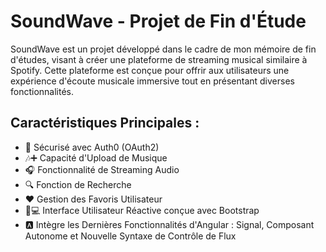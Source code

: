 # SoundWave - Projet de Fin d'Étude

SoundWave est un projet développé dans le cadre de mon mémoire de fin d'études,
visant à créer une plateforme de streaming musical similaire à Spotify. Cette plateforme est conçue pour offrir aux utilisateurs une expérience d'écoute musicale
immersive tout en présentant diverses fonctionnalités.

## Caractéristiques Principales :
- 🔐 Sécurisé avec Auth0 (OAuth2)
- 🎶➕ Capacité d'Upload de Musique
- 🎧 Fonctionnalité de Streaming Audio
- 🔍 Fonction de Recherche
- ❤️ Gestion des Favoris Utilisateur
- 📱💻 Interface Utilisateur Réactive conçue avec Bootstrap
- 🅰️ Intègre les Dernières Fonctionnalités d'Angular : Signal, Composant Autonome et Nouvelle Syntaxe de Contrôle de Flux
